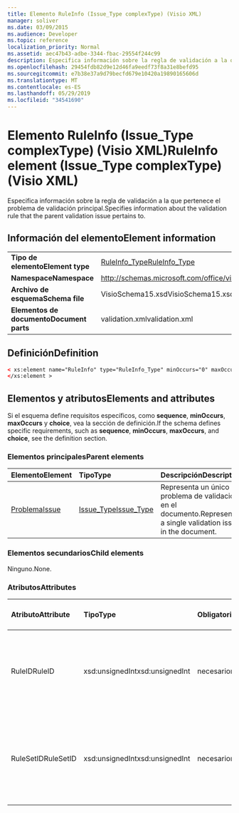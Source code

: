 ```yaml
---
title: Elemento RuleInfo (Issue_Type complexType) (Visio XML)
manager: soliver
ms.date: 03/09/2015
ms.audience: Developer
ms.topic: reference
localization_priority: Normal
ms.assetid: aec47b43-adbe-3344-fbac-29554f244c99
description: Especifica información sobre la regla de validación a la que pertenece el problema de validación principal.
ms.openlocfilehash: 29454fdb82d9e12d46fa9eedf73f8a31e8befd95
ms.sourcegitcommit: e7b38e37a9d79becfd679e10420a19890165606d
ms.translationtype: MT
ms.contentlocale: es-ES
ms.lasthandoff: 05/29/2019
ms.locfileid: "34541690"
---
```

# <a name="ruleinfo-element-issue_type-complextype-visio-xml"></a><span data-ttu-id="2359b-103">Elemento RuleInfo (Issue_Type complexType) (Visio XML)</span><span class="sxs-lookup"><span data-stu-id="2359b-103">RuleInfo element (Issue_Type complexType) (Visio XML)</span></span>

<span data-ttu-id="2359b-104">Especifica información sobre la regla de validación a la que pertenece el problema de validación principal.</span><span class="sxs-lookup"><span data-stu-id="2359b-104">Specifies information about the validation rule that the parent validation issue pertains to.</span></span>
  
## <a name="element-information"></a><span data-ttu-id="2359b-105">Información del elemento</span><span class="sxs-lookup"><span data-stu-id="2359b-105">Element information</span></span>

|||
|:-----|:-----|
|<span data-ttu-id="2359b-106">**Tipo de elemento**</span><span class="sxs-lookup"><span data-stu-id="2359b-106">**Element type**</span></span> <br/> |[<span data-ttu-id="2359b-107">RuleInfo_Type</span><span class="sxs-lookup"><span data-stu-id="2359b-107">RuleInfo_Type</span></span>](ruleinfo_type-complextypevisio-xml.md) <br/> |
|<span data-ttu-id="2359b-108">**Namespace**</span><span class="sxs-lookup"><span data-stu-id="2359b-108">**Namespace**</span></span> <br/> |http://schemas.microsoft.com/office/visio/2012/main  <br/> |
|<span data-ttu-id="2359b-109">**Archivo de esquema**</span><span class="sxs-lookup"><span data-stu-id="2359b-109">**Schema file**</span></span> <br/> |<span data-ttu-id="2359b-110">VisioSchema15.xsd</span><span class="sxs-lookup"><span data-stu-id="2359b-110">VisioSchema15.xsd</span></span>  <br/> |
|<span data-ttu-id="2359b-111">**Elementos de documento**</span><span class="sxs-lookup"><span data-stu-id="2359b-111">**Document parts**</span></span> <br/> |<span data-ttu-id="2359b-112">validation.xml</span><span class="sxs-lookup"><span data-stu-id="2359b-112">validation.xml</span></span>  <br/> |
   
## <a name="definition"></a><span data-ttu-id="2359b-113">Definición</span><span class="sxs-lookup"><span data-stu-id="2359b-113">Definition</span></span>

```XML
< xs:element name="RuleInfo" type="RuleInfo_Type" minOccurs="0" maxOccurs="1" >
</xs:element >
```

## <a name="elements-and-attributes"></a><span data-ttu-id="2359b-114">Elementos y atributos</span><span class="sxs-lookup"><span data-stu-id="2359b-114">Elements and attributes</span></span>

<span data-ttu-id="2359b-115">Si el esquema define requisitos específicos, como **sequence**, **minOccurs**, **maxOccurs** y **choice**, vea la sección de definición.</span><span class="sxs-lookup"><span data-stu-id="2359b-115">If the schema defines specific requirements, such as **sequence**, **minOccurs**, **maxOccurs**, and **choice**, see the definition section.</span></span> 
  
### <a name="parent-elements"></a><span data-ttu-id="2359b-116">Elementos principales</span><span class="sxs-lookup"><span data-stu-id="2359b-116">Parent elements</span></span>

|<span data-ttu-id="2359b-117">**Elemento**</span><span class="sxs-lookup"><span data-stu-id="2359b-117">**Element**</span></span>|<span data-ttu-id="2359b-118">**Tipo**</span><span class="sxs-lookup"><span data-stu-id="2359b-118">**Type**</span></span>|<span data-ttu-id="2359b-119">**Descripción**</span><span class="sxs-lookup"><span data-stu-id="2359b-119">**Description**</span></span>|
|:-----|:-----|:-----|
|[<span data-ttu-id="2359b-120">Problema</span><span class="sxs-lookup"><span data-stu-id="2359b-120">Issue</span></span>](issue-element-issues_type-complextypevisio-xml.md) <br/> |[<span data-ttu-id="2359b-121">Issue_Type</span><span class="sxs-lookup"><span data-stu-id="2359b-121">Issue_Type</span></span>](issue_type-complextypevisio-xml.md) <br/> |<span data-ttu-id="2359b-122">Representa un único problema de validación en el documento.</span><span class="sxs-lookup"><span data-stu-id="2359b-122">Represents a single validation issue in the document.</span></span>  <br/> |
   
### <a name="child-elements"></a><span data-ttu-id="2359b-123">Elementos secundarios</span><span class="sxs-lookup"><span data-stu-id="2359b-123">Child elements</span></span>

<span data-ttu-id="2359b-124">Ninguno.</span><span class="sxs-lookup"><span data-stu-id="2359b-124">None.</span></span>
  
### <a name="attributes"></a><span data-ttu-id="2359b-125">Atributos</span><span class="sxs-lookup"><span data-stu-id="2359b-125">Attributes</span></span>

|<span data-ttu-id="2359b-126">**Atributo**</span><span class="sxs-lookup"><span data-stu-id="2359b-126">**Attribute**</span></span>|<span data-ttu-id="2359b-127">**Tipo**</span><span class="sxs-lookup"><span data-stu-id="2359b-127">**Type**</span></span>|<span data-ttu-id="2359b-128">**Obligatorio**</span><span class="sxs-lookup"><span data-stu-id="2359b-128">**Required**</span></span>|<span data-ttu-id="2359b-129">**Descripción**</span><span class="sxs-lookup"><span data-stu-id="2359b-129">**Description**</span></span>|<span data-ttu-id="2359b-130">**Posibles valores**</span><span class="sxs-lookup"><span data-stu-id="2359b-130">**Possible values**</span></span>|
|:-----|:-----|:-----|:-----|:-----|
|<span data-ttu-id="2359b-131">RuleID</span><span class="sxs-lookup"><span data-stu-id="2359b-131">RuleID</span></span>  <br/> |<span data-ttu-id="2359b-132">xsd:unsignedInt</span><span class="sxs-lookup"><span data-stu-id="2359b-132">xsd:unsignedInt</span></span>  <br/> |<span data-ttu-id="2359b-133">necesario</span><span class="sxs-lookup"><span data-stu-id="2359b-133">required</span></span>  <br/> |<span data-ttu-id="2359b-134">Especifica el identificador único de la regla de validación a la que pertenece el problema primario.</span><span class="sxs-lookup"><span data-stu-id="2359b-134">Specifies the unique identifier of the validation rule that the parent issue pertains to.</span></span>  <br/> |<span data-ttu-id="2359b-135">Valores del tipo xsd:unsignedInt.</span><span class="sxs-lookup"><span data-stu-id="2359b-135">Values of the xsd:unsignedInt type.</span></span>  <br/> |
|<span data-ttu-id="2359b-136">RuleSetID</span><span class="sxs-lookup"><span data-stu-id="2359b-136">RuleSetID</span></span>  <br/> |<span data-ttu-id="2359b-137">xsd:unsignedInt</span><span class="sxs-lookup"><span data-stu-id="2359b-137">xsd:unsignedInt</span></span>  <br/> |<span data-ttu-id="2359b-138">necesario</span><span class="sxs-lookup"><span data-stu-id="2359b-138">required</span></span>  <br/> |<span data-ttu-id="2359b-139">Especifica el identificador único del conjunto de reglas de validación al que pertenece el problema primario.</span><span class="sxs-lookup"><span data-stu-id="2359b-139">Specifies the unique identifier of the validation rule set that the parent issue pertains to.</span></span>  <br/> |<span data-ttu-id="2359b-140">Valores del tipo xsd:unsignedInt.</span><span class="sxs-lookup"><span data-stu-id="2359b-140">Values of the xsd:unsignedInt type.</span></span>  <br/> |
   

